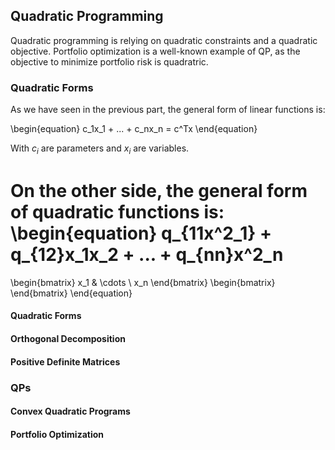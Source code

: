 ## Quadratic Programming

Quadratic programming is relying on quadratic constraints and a quadratic objective. Portfolio optimization is a well-known example of QP, as the objective to minimize portfolio risk is quadratric.
### Quadratic Forms

As we have seen in the previous part, the general form of linear functions is:

\begin{equation}
c_1x_1 + ... + c_nx_n = c^Tx
\end{equation}

With $c_i$ are parameters and $x_i$ are variables.

On the other side, the general form of quadratic functions is:
\begin{equation}
q_{11x^2_1} + q_{12}x_1x_2 + ... + q_{nn}x^2_n
= 
\begin{bmatrix}
x_1 & \cdots \ x_n
\end{bmatrix}
\begin{bmatrix}
\end{bmatrix}
\end{equation}


#### Quadratic Forms
#### Orthogonal Decomposition

#### Positive Definite Matrices
### QPs
#### Convex Quadratic Programs

#### Portfolio Optimization